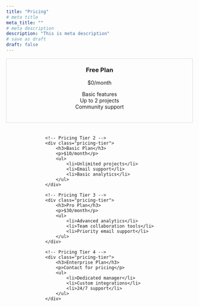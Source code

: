 ```yaml
---
title: "Pricing"
# meta title
meta_title: ""
# meta description
description: "This is meta description"
# save as draft
draft: false
---
```


<style>
.pricing-container {
    display: flex;
    justify-content: center;
    align-items: flex-start;
    flex-wrap: wrap;
    gap: 20px;
}

.pricing-tier {
    flex: 1;
    border: 1px solid #ddd;
    padding: 20px;
    min-width: 200px; /* Justera denna bredd efter behov */
    text-align: center;
}

.pricing-tier h3 {
    margin-top: 0;
}

.pricing-tier ul {
    list-style: none;
    padding: 0;
}
</style>

<div class="pricing-container">
    <!-- Pricing Tier 1 -->
    <div class="pricing-tier">
        <h3>Free Plan</h3>
        <p>$0/month</p>
        <ul>
            <li>Basic features</li>
            <li>Up to 2 projects</li>
            <li>Community support</li>
        </ul>
    </div>

    <!-- Pricing Tier 2 -->
    <div class="pricing-tier">
        <h3>Basic Plan</h3>
        <p>$10/month</p>
        <ul>
            <li>Unlimited projects</li>
            <li>Email support</li>
            <li>Basic analytics</li>
        </ul>
    </div>

    <!-- Pricing Tier 3 -->
    <div class="pricing-tier">
        <h3>Pro Plan</h3>
        <p>$30/month</p>
        <ul>
            <li>Advanced analytics</li>
            <li>Team collaboration tools</li>
            <li>Priority email support</li>
        </ul>
    </div>

    <!-- Pricing Tier 4 -->
    <div class="pricing-tier">
        <h3>Enterprise Plan</h3>
        <p>Contact for pricing</p>
        <ul>
            <li>Dedicated manager</li>
            <li>Custom integrations</li>
            <li>24/7 support</li>
        </ul>
    </div>

